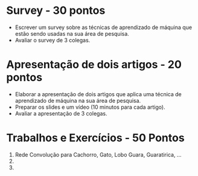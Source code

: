 # Survey - 30 pontos

* Escrever um survey sobre as técnicas de aprendizado de máquina que estão sendo usadas na sua área de pesquisa.
* Avaliar o survey de 3 colegas.

# Apresentação de dois artigos - 20 pontos

* Elaborar a apresentação de dois artigos que aplica uma técnica de aprendizado de máquina na sua área de pesquisa.
* Preparar os slides e um vídeo (10 minutos para cada artigo).
* Avaliar a apresentação de 3 colegas.


# Trabalhos e Exercícios  - 50 Pontos

1. Rede Convolução para Cachorro, Gato, Lobo Guara, Guaratirica, ...
2.
3.



